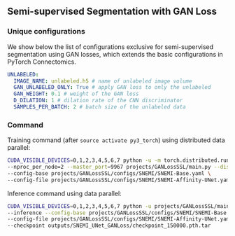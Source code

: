 ## Semi-supervised Segmentation with GAN Loss

### Unique configurations

We show below the list of configurations exclusive for semi-supervised segmentation using
GAN losses, which extends the basic configurations in PyTorch Connectomics.

```yaml
UNLABELED:
  IMAGE_NAME: unlabeled.h5 # name of unlabeled image volume
  GAN_UNLABELED_ONLY: True # apply GAN loss to only the unlabeled
  GAN_WEIGHT: 0.1 # weight of the GAN loss
  D_DILATION: 1 # dilation rate of the CNN discriminator
  SAMPLES_PER_BATCH: 2 # batch size of the unlabeled data
```

### Command

Training command (after `source activate py3_torch`) using distributed data parallel:

```bash
CUDA_VISIBLE_DEVICES=0,1,2,3,4,5,6,7 python -u -m torch.distributed.run \
--nproc_per_node=2 --master_port=9967 projects/GANLossSSL/main.py --distributed \
--config-base projects/GANLossSSL/configs/SNEMI/SNEMI-Base.yaml \
--config-file projects/GANLossSSL/configs/SNEMI/SNEMI-Affinity-UNet.yaml
```

Inference command using data parallel:

```bash
CUDA_VISIBLE_DEVICES=0,1,2,3,4,5,6,7 python -u projects/GANLossSSL/main.py \
--inference --config-base projects/GANLossSSL/configs/SNEMI/SNEMI-Base.yaml \
--config-file projects/GANLossSSL/configs/SNEMI/SNEMI-Affinity-UNet.yaml \
--checkpoint outputs/SNEMI_UNet_GANLoss/checkpoint_150000.pth.tar
```